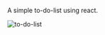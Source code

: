  A simple to-do-list using react.
 
 
![to-do-list](https://user-images.githubusercontent.com/96165143/208836928-54db3feb-ac73-4984-8083-0d13180faa98.jpg)
